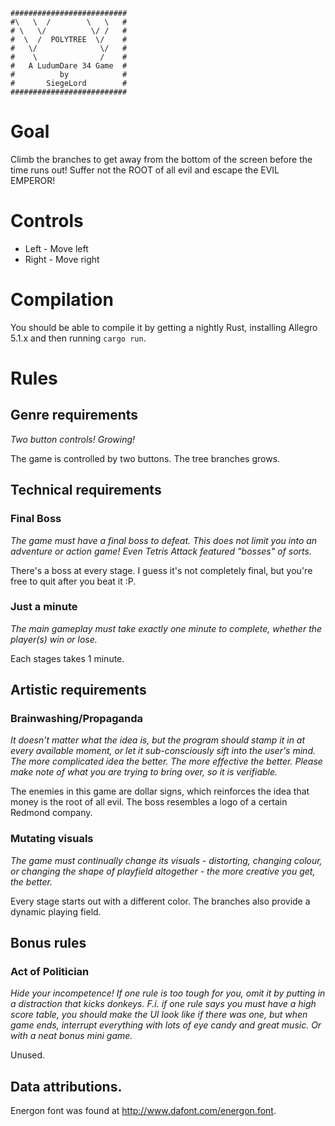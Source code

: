 ```
##########################
#\   \  /        \   \   #
# \   \/          \/ /   #
#  \  /  POLYTREE  \/    #
#   \/              \/   #
#    \              /    #
#   A LudumDare 34 Game  #
#		   by            #
#		SiegeLord        #
##########################
```
# Goal

Climb the branches to get away from the bottom of the screen before the time runs out! Suffer not the ROOT of all evil and escape the EVIL EMPEROR!

# Controls

* Left - Move left
* Right - Move right

# Compilation

You should be able to compile it by getting a nightly Rust, installing Allegro 5.1.x and then running `cargo run`.

# Rules

## Genre requirements

*Two button controls! Growing!*

The game is controlled by two buttons. The tree branches grows.

## Technical requirements

### Final Boss

*The game must have a final boss to defeat. This does not limit you into an adventure or action game! Even Tetris Attack featured "bosses" of sorts.*

There's a boss at every stage. I guess it's not completely final, but you're free to quit after you beat it :P.

### Just a minute

*The main gameplay must take exactly one minute to complete, whether the player(s) win or lose.*

Each stages takes 1 minute.

## Artistic requirements

### Brainwashing/Propaganda

*It doesn't matter what the idea is, but the program should stamp it in at every available moment, or let it sub-consciously sift into the user's mind. The more complicated idea the better. The more effective the better. Please make note of what you are trying to bring over, so it is verifiable.*

The enemies in this game are dollar signs, which reinforces the idea that money is the root of all evil. The boss resembles a logo of a certain Redmond company.

### Mutating visuals

*The game must continually change its visuals - distorting, changing colour, or changing the shape of playfield altogether - the more creative you get, the better.*

Every stage starts out with a different color. The branches also provide a dynamic playing field.

## Bonus rules

### Act of Politician

*Hide your incompetence! If one rule is too tough for you, omit it by putting in a distraction that kicks donkeys. F.i. if one rule says you must have a high score table, you should make the UI look like if there was one, but when game ends, interrupt everything with lots of eye candy and great music. Or with a neat bonus mini game.*

Unused.

## Data attributions.

Energon font was found at http://www.dafont.com/energon.font. 
